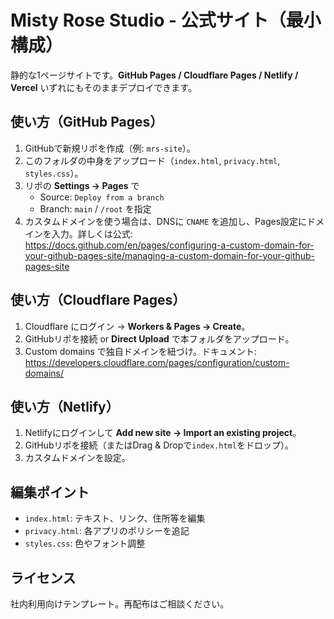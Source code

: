 # Misty Rose Studio - 公式サイト（最小構成）

静的な1ページサイトです。**GitHub Pages / Cloudflare Pages / Netlify / Vercel** いずれにもそのままデプロイできます。

## 使い方（GitHub Pages）
1. GitHubで新規リポを作成（例: `mrs-site`）。
2. このフォルダの中身をアップロード（`index.html`, `privacy.html`, `styles.css`）。
3. リポの **Settings → Pages** で
   - Source: `Deploy from a branch`
   - Branch: `main` / `/root` を指定
4. カスタムドメインを使う場合は、DNSに `CNAME` を追加し、Pages設定にドメインを入力。詳しくは公式: https://docs.github.com/en/pages/configuring-a-custom-domain-for-your-github-pages-site/managing-a-custom-domain-for-your-github-pages-site

## 使い方（Cloudflare Pages）
1. Cloudflare にログイン → **Workers & Pages → Create**。
2. GitHubリポを接続 or **Direct Upload** で本フォルダをアップロード。
3. Custom domains で独自ドメインを紐づけ。ドキュメント: https://developers.cloudflare.com/pages/configuration/custom-domains/

## 使い方（Netlify）
1. Netlifyにログインして **Add new site → Import an existing project**。
2. GitHubリポを接続（またはDrag & Dropで`index.html`をドロップ）。
3. カスタムドメインを設定。

## 編集ポイント
- `index.html`: テキスト、リンク、住所等を編集
- `privacy.html`: 各アプリのポリシーを追記
- `styles.css`: 色やフォント調整

## ライセンス
社内利用向けテンプレート。再配布はご相談ください。